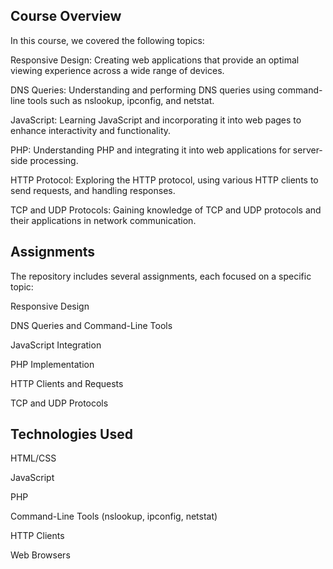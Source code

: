 Course Overview
-
In this course, we covered the following topics:

Responsive Design: Creating web applications that provide an optimal viewing experience across a wide range of devices.

DNS Queries: Understanding and performing DNS queries using command-line tools such as nslookup, ipconfig, and netstat.

JavaScript: Learning JavaScript and incorporating it into web pages to enhance interactivity and functionality.

PHP: Understanding PHP and integrating it into web applications for server-side processing.

HTTP Protocol: Exploring the HTTP protocol, using various HTTP clients to send requests, and handling responses.

TCP and UDP Protocols: Gaining knowledge of TCP and UDP protocols and their applications in network communication.

Assignments
-
The repository includes several assignments, each focused on a specific topic:

Responsive Design

DNS Queries and Command-Line Tools

JavaScript Integration

PHP Implementation

HTTP Clients and Requests

TCP and UDP Protocols


Technologies Used
-
HTML/CSS

JavaScript

PHP

Command-Line Tools (nslookup, ipconfig, netstat)

HTTP Clients

Web Browsers
